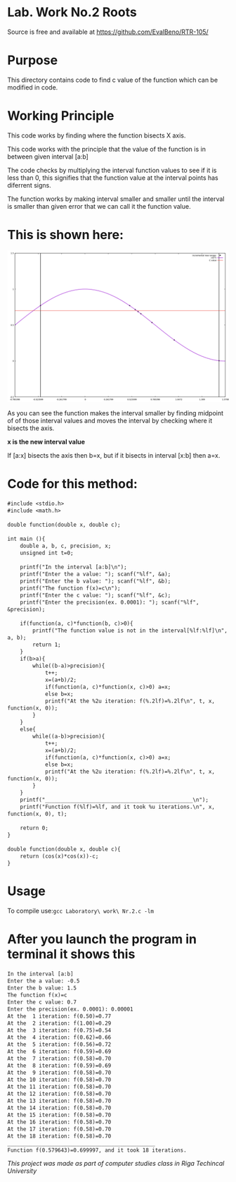 
Lab. Work No.2 Roots
=

Source is free and available at https://github.com/EvalBeno/RTR-105/


Purpose
==

This directory contains code to find c value of the function which can be modified in code.


Working Principle
==

This code works by finding where the function bisects X axis.

This code works with the principle that the value of the function is in between given interval \[a:b]

The code checks by multiplying the interval function values to see if it is less than 0, this signifies that the function value at the interval points has diferrent signs.

The function works by making interval smaller and smaller until the interval is smaller than given error that we can call it the function value.

This is shown here:
====
![increments](increments.png)


As you can see the function makes the interval smaller by finding midpoint of of those interval values and moves the interval by checking where it bisects the axis.


**x is the new interval value**

If \[a:x] bisects the axis then b=x, but if it bisects in interval \[x:b] then a=x.


Code for this method:
===

```
#include <stdio.h>
#include <math.h>

double function(double x, double c);

int main (){
    double a, b, c, precision, x;
    unsigned int t=0;
    
    printf("In the interval [a:b]\n");
    printf("Enter the a value: "); scanf("%lf", &a);
    printf("Enter the b value: "); scanf("%lf", &b);
    printf("The function f(x)=c\n");
    printf("Enter the c value: "); scanf("%lf", &c);
    printf("Enter the precision(ex. 0.0001): "); scanf("%lf", &precision);
    
    if(function(a, c)*function(b, c)>0){
        printf("The function value is not in the interval[%lf:%lf]\n", a, b);
        return 1;
    }
    if(b>a){
        while((b-a)>precision){
            t++;
            x=(a+b)/2;
            if(function(a, c)*function(x, c)>0) a=x;
            else b=x;
            printf("At the %2u iteration: f(%.2lf)=%.2lf\n", t, x, function(x, 0));
        }
    }
    else{
        while((a-b)>precision){
            t++;
            x=(a+b)/2;
            if(function(a, c)*function(x, c)>0) a=x;
            else b=x;
            printf("At the %2u iteration: f(%.2lf)=%.2lf\n", t, x, function(x, 0));
        }
    }
    printf("_______________________________________________\n");
    printf("Function f(%lf)=%lf, and it took %u iterations.\n", x, function(x, 0), t);
    
    return 0;
}

double function(double x, double c){
    return (cos(x)*cos(x))-c;
}
```

Usage
==

To compile use:`gcc Laboratory\ work\ Nr.2.c -lm`


After you launch the program in terminal it shows this
==
```
In the interval [a:b]
Enter the a value: -0.5
Enter the b value: 1.5
The function f(x)=c
Enter the c value: 0.7
Enter the precision(ex. 0.0001): 0.00001
At the  1 iteration: f(0.50)=0.77
At the  2 iteration: f(1.00)=0.29
At the  3 iteration: f(0.75)=0.54
At the  4 iteration: f(0.62)=0.66
At the  5 iteration: f(0.56)=0.72
At the  6 iteration: f(0.59)=0.69
At the  7 iteration: f(0.58)=0.70
At the  8 iteration: f(0.59)=0.69
At the  9 iteration: f(0.58)=0.70
At the 10 iteration: f(0.58)=0.70
At the 11 iteration: f(0.58)=0.70
At the 12 iteration: f(0.58)=0.70
At the 13 iteration: f(0.58)=0.70
At the 14 iteration: f(0.58)=0.70
At the 15 iteration: f(0.58)=0.70
At the 16 iteration: f(0.58)=0.70
At the 17 iteration: f(0.58)=0.70
At the 18 iteration: f(0.58)=0.70
_______________________________________________
Function f(0.579643)=0.699997, and it took 18 iterations.
```

*This project was made as part of computer studies class in Riga Techincal University*
